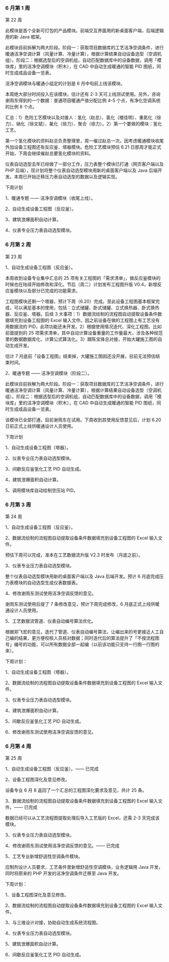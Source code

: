 ### 6 月第 1 周

第 22 周

此模块是首个全新可打包的产品模块。前端交互界面用的新桌面客户端，后端逻辑用的新 Java 框架。

此模块目前拆解为两大阶段。阶段一：获取项目数据库的工艺洁净空调条件，进行暖通洁净空调计算（风量计算、冷量计算），根据计算结果自动设备选型（空调机组）。阶段二：根据选型后的空调机组，自动匹配数据库中的设备数据，调用「模块库」里的洁净空调模块（积木），在 CAD 中自动生成暖通的智能 PID 图纸，同时生成成品设备一览表。

洁净空调模块与暖通小组定的计划是 6 月中旬前上线该模块。

本周绝大部分时间投入在该模块，估计还有 2-3 天可上线测试使用。另外，咨询谢雨东得到的一个数据：普通项目暖通产值分配比例 4-5 个点，有净化空调系统的比例 8 个点。

汇总：1）危险工艺模块以及对接人：氢化（赵总）、氯化（楼佳明）、重氮化（徐力）、硝化（徐文斌）、氟化（徐力）、聚合（徐力）。2）第一个要做的模块：氢化工艺。

第一个氢化模块的资料赵总负责整理里，周一催过赵总一次。因考虑暖通模块收尾外加设备工程图还有反应釜、塔器模块。危险工艺模块预估 6.21 日那周才能正式开始，下周会继续催赵总要氢化模块的资料。

仪表自动选型去年已经做了一部分工作，压力表整个模块已打通（网页客户端以及 PHP 后端），现计划将整个仪表自动选型模块用新的桌面客户端以及 Java 后端开发。本周已开始迁移压力表自动选型的数据以及逻辑实现。

下周计划

1、暖通专题 —— 洁净空调模块（收尾上线）。

2、自动生成设备工程图（反应釜）。

3、建筑泄爆面积自动计算。

4、仪表专业压力表自动选型模块。

### 6 月第 2 周

第 23 周

1、自动生成设备工程图（反应釜）。

本周收到设备专业集中汇总的 25 项有关工程图的「需求清单」，做反应釜模块的时候也在陆续开始修改和深化。节后（周二）计划发布工程图升版 V0.4，新增反应釜模块以及部分已完成的功能需求。

工程图模块还剩一个塔器，预计下周（6.20）完成。至此设备工程图基本框架完成，可以满足基本的使用，包括：立式储罐、卧式储罐、立式换热器、卧式换热器、反应釜、塔器。后续 3 大事项：1）数据流绘制的流程图自动提取设备条件数据填充到设备工程图的 Excel 输入文件。因之前设备在做的工程图上有工艺没有用数据流的 PID，此项功能还未开发。2）根据使用情况迭代、深化工程图。比如前面提到的 25 项需求清单，其中自动计算设备重量的工作量最大，涉及各种规范里的数据数据库化、计算公式算法化。3）跟陈宝锋总对接，开始大罐施工图的自动生成开发。

估计 7 月底前「设备工程图」结束掉，大罐施工图因还没开展，目前无法预估结束时间。

2、暖通专题 —— 洁净空调模块（阶段二）。

此模块目前拆解为两大阶段。阶段一：获取项目数据库的工艺洁净空调条件，进行暖通洁净空调计算（风量计算、冷量计算），根据计算结果自动设备选型（空调机组）。阶段二：根据选型后的空调机组，自动匹配数据库中的设备数据，调用「模块库」里的洁净空调模块（积木），在 CAD 中自动生成暖通的智能 PID 图纸，同时生成成品设备一览表。

该模块已全部打通，目前谢雨东在试用。下周收到其使用反馈意见后，计划 6.20 日前正式上线供暖通设计人员使用。

下周计划

1、自动生成设备工程图（塔器）。

2、仪表专业压力表自动选型模块。

3、间歇反应釜氢化工艺 PID 自动生成。

4、建筑泄爆面积自动计算。

5、调用模块库自动绘制空压站 PID。

### 6 月第 3 周

第 24 周

1、自动生成设备工程图（反应釜）。

2、数据流绘制的流程图自动提取设备条件数据填充到设备工程图的 Excel 输入文件。

预估下周可以完成，准本在工艺数据流升版 V2.3 时发布（月底之前）。

3、仪表专业压力表自动选型模块。

整个仪表自动选型模块用新的桌面客户端以及 Java 后端开发。预计 6 月底完成压力表模块的自动选型生成仪表数据表。

4、修改谢雨东测试使用洁净空调反馈的意见。

谢雨东测试使用后提了 7 条修改意见，预计下周完成修改，6 月底正式上线供暖通设计人员使用。

5、工艺数据流管道、仪表自动编号算法优化。

根据郑飞宏的意见，迭代了管道、仪表自动编号算法，让编出来的号更接近人工自己编的结果，更方便校核人员核对数据；同时迭代后的算法提升了「不按流程图号」编号的功能，可以所有数据全部一起编（以前该功能只支持一行图一行图的来）。

下周计划：

1、自动生成设备工程图（塔器）。

2、数据流绘制的流程图自动提取设备条件数据填充到设备工程图的 Excel 输入文件。

3、仪表专业压力表自动选型模块。

4、建筑泄爆面积自动计算。

5、间歇反应釜氢化工艺 PID 自动生成。

6、修改谢雨东测试使用洁净空调反馈的意见。

### 6 月第 4 周

第 25 周

1、自动生成设备工程图（反应釜）。—— 已完成

2、设备工程图深化及意见修改。

设备专业 6 月 8 返回了一个汇总的工程图深化要求及意见，共计 25 条。

3、数据流绘制的流程图自动提取设备条件数据填充到设备工程图的 Excel 输入文件。—— 已完成

数据已经可以从工艺流程图提取处理后导入工艺版的 Excel，还需 2-3 天完成该模块。

3、仪表专业压力表自动选型模块。

4、修改谢雨东测试使用洁净空调反馈的意见。—— 已完成

5、工艺专业新增舒适性空调条件模块。

应制剂设计人员要求，工艺条件里新增舒适性空调模块，业务逻辑用 Java 开发，同时将原来的 PHP 开发的洁净空调条件迁移至 Java 开发。

下周计划：

1、设备工程图深化及意见修改。

2、数据流绘制的流程图自动提取设备条件数据填充到设备工程图的 Excel 输入文件。

3、与三维设计对接，协助自动生成系统流程图。

4、仪表专业压力表自动选型模块。

5、建筑泄爆面积自动计算。

6、间歇反应釜氢化工艺 PID 自动生成。